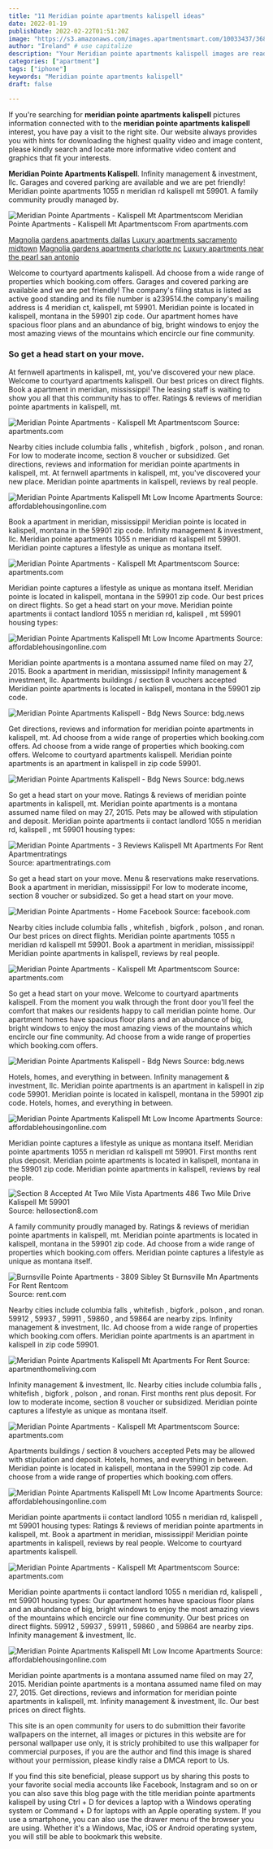 ```yaml
---
title: "11 Meridian pointe apartments kalispell ideas"
date: 2022-01-19
publishDate: 2022-02-22T01:51:20Z
image: "https://s3.amazonaws.com/images.apartmentsmart.com/10033437/36848096.jpg"
author: "Ireland" # use capitalize
description: "Your Meridian pointe apartments kalispell images are ready in this website. Meridian pointe apartments kalispell are a topic that is being searched for and liked by netizens now. You can Find and Download the Meridian pointe apartments kalispell files here. Find and Download all free photos and vectors."
categories: ["apartment"]
tags: ["iphone"]
keywords: "Meridian pointe apartments kalispell"
draft: false

---
```


If you're searching for **meridian pointe apartments kalispell** pictures information connected with to the **meridian pointe apartments kalispell** interest, you have pay a visit to the right  site.  Our website always  provides you with  hints  for downloading  the highest  quality video and image  content, please kindly search and locate more informative video content and graphics  that fit your interests.

**Meridian Pointe Apartments Kalispell**. Infinity management &amp; investment, llc. Garages and covered parking are available and we are pet friendly! Meridian pointe apartments 1055 n meridian rd kalispell mt 59901. A family community proudly managed by.

![Meridian Pointe Apartments - Kalispell Mt Apartmentscom](https://images1.apartments.com/i2/YXvcbcGLF9OFdgsBiv4mh9NBabHC_E3Hf_bqwvC1Nxk/117/meridian-pointe-kalispell-mt-primary-photo.jpg "Meridian Pointe Apartments - Kalispell Mt Apartmentscom")
Meridian Pointe Apartments - Kalispell Mt Apartmentscom From apartments.com

[Magnolia gardens apartments dallas](/magnolia-gardens-apartments-dallas/)
[Luxury apartments sacramento midtown](/luxury-apartments-sacramento-midtown/)
[Magnolia gardens apartments charlotte nc](/magnolia-gardens-apartments-charlotte-nc/)
[Luxury apartments near the pearl san antonio](/luxury-apartments-near-the-pearl-san-antonio/)

Welcome to courtyard apartments kalispell. Ad choose from a wide range of properties which booking.com offers. Garages and covered parking are available and we are pet friendly! The company&#039;s filing status is listed as active good standing and its file number is a239514.the company&#039;s mailing address is 4 meridian ct, kalispell, mt 59901. Meridian pointe is located in kalispell, montana in the 59901 zip code. Our apartment homes have spacious floor plans and an abundance of big, bright windows to enjoy the most amazing views of the mountains which encircle our fine community.

### So get a head start on your move.

At fernwell apartments in kalispell, mt, you&#039;ve discovered your new place. Welcome to courtyard apartments kalispell. Our best prices on direct flights. Book a apartment in meridian, mississippi! The leasing staff is waiting to show you all that this community has to offer. Ratings &amp; reviews of meridian pointe apartments in kalispell, mt.


![Meridian Pointe Apartments - Kalispell Mt Apartmentscom](https://images1.apartments.com/i2/1t1QmVF1MDhG7YqlzS9UaqKYWYEWPkPeW8pqif_gq_8/117/meridian-pointe-kalispell-mt-building-photo.jpg "Meridian Pointe Apartments - Kalispell Mt Apartmentscom")
Source: apartments.com

Nearby cities include columbia falls , whitefish , bigfork , polson , and ronan. For low to moderate income, section 8 voucher or subsidized. Get directions, reviews and information for meridian pointe apartments in kalispell, mt. At fernwell apartments in kalispell, mt, you&#039;ve discovered your new place. Meridian pointe apartments in kalispell, reviews by real people.

![Meridian Pointe Apartments Kalispell Mt Low Income Apartments](https://s3.amazonaws.com/images.apartmentsmart.com/10033437/36848098.jpg "Meridian Pointe Apartments Kalispell Mt Low Income Apartments")
Source: affordablehousingonline.com

Book a apartment in meridian, mississippi! Meridian pointe is located in kalispell, montana in the 59901 zip code. Infinity management &amp; investment, llc. Meridian pointe apartments 1055 n meridian rd kalispell mt 59901. Meridian pointe captures a lifestyle as unique as montana itself.

![Meridian Pointe Apartments - Kalispell Mt Apartmentscom](https://images1.apartments.com/i2/mcnw1B5dng3lCTNBTmmZJhZ4QioUNCxWkVgN6krREG0/117/meridian-pointe-kalispell-mt-building-photo.jpg "Meridian Pointe Apartments - Kalispell Mt Apartmentscom")
Source: apartments.com

Meridian pointe captures a lifestyle as unique as montana itself. Meridian pointe is located in kalispell, montana in the 59901 zip code. Our best prices on direct flights. So get a head start on your move. Meridian pointe apartments ii contact landlord 1055 n meridian rd, kalispell , mt 59901 housing types:

![Meridian Pointe Apartments Kalispell Mt Low Income Apartments](https://s3.amazonaws.com/images.apartmentsmart.com/10078587/36848073.jpg "Meridian Pointe Apartments Kalispell Mt Low Income Apartments")
Source: affordablehousingonline.com

Meridian pointe apartments is a montana assumed name filed on may 27, 2015. Book a apartment in meridian, mississippi! Infinity management &amp; investment, llc. Apartments buildings / section 8 vouchers accepted Meridian pointe apartments is located in kalispell, montana in the 59901 zip code.

![Meridian Pointe Apartments Kalispell - Bdg News](https://cdngeneral.rentcafe.com/dmslivecafe/3/1131469/Meridian%20Pointe-poi-011.jpg?crop=(0,0,300,200)&amp;cropxunits=300&amp;cropyunits=200&amp; "Meridian Pointe Apartments Kalispell - Bdg News")
Source: bdg.news

Get directions, reviews and information for meridian pointe apartments in kalispell, mt. Ad choose from a wide range of properties which booking.com offers. Ad choose from a wide range of properties which booking.com offers. Welcome to courtyard apartments kalispell. Meridian pointe apartments is an apartment in kalispell in zip code 59901.

![Meridian Pointe Apartments Kalispell - Bdg News](https://s3.amazonaws.com/images.apartmentsmart.com/10060773/36848071.jpg "Meridian Pointe Apartments Kalispell - Bdg News")
Source: bdg.news

So get a head start on your move. Ratings &amp; reviews of meridian pointe apartments in kalispell, mt. Meridian pointe apartments is a montana assumed name filed on may 27, 2015. Pets may be allowed with stipulation and deposit. Meridian pointe apartments ii contact landlord 1055 n meridian rd, kalispell , mt 59901 housing types:

![Meridian Pointe Apartments - 3 Reviews Kalispell Mt Apartments For Rent Apartmentratings](https://staticssl.ibsrv.net/apt-next/production/images/image-placeholder.png "Meridian Pointe Apartments - 3 Reviews Kalispell Mt Apartments For Rent Apartmentratings")
Source: apartmentratings.com

So get a head start on your move. Menu &amp; reservations make reservations. Book a apartment in meridian, mississippi! For low to moderate income, section 8 voucher or subsidized. So get a head start on your move.

![Meridian Pointe Apartments - Home Facebook](https://lookaside.fbsbx.com/lookaside/crawler/media/?media_id=125293314190683 "Meridian Pointe Apartments - Home Facebook")
Source: facebook.com

Nearby cities include columbia falls , whitefish , bigfork , polson , and ronan. Our best prices on direct flights. Meridian pointe apartments 1055 n meridian rd kalispell mt 59901. Book a apartment in meridian, mississippi! Meridian pointe apartments in kalispell, reviews by real people.

![Meridian Pointe Apartments - Kalispell Mt Apartmentscom](https://images1.apartments.com/i2/lrpCI9CpeiC8sf08M5vk_rcjdhueSYWgyxDUIOnUnPw/111/meridian-pointe-kalispell-mt-primary-photo.jpg "Meridian Pointe Apartments - Kalispell Mt Apartmentscom")
Source: apartments.com

So get a head start on your move. Welcome to courtyard apartments kalispell. From the moment you walk through the front door you&#039;ll feel the comfort that makes our residents happy to call meridian pointe home. Our apartment homes have spacious floor plans and an abundance of big, bright windows to enjoy the most amazing views of the mountains which encircle our fine community. Ad choose from a wide range of properties which booking.com offers.

![Meridian Pointe Apartments Kalispell - Bdg News](https://cdngeneral.rentcafe.com/dmslivecafe/3/1131469/Meridian%20Pointe-poi-006.jpg?crop=(0,0,300,200)&amp;cropxunits=300&amp;cropyunits=200&amp; "Meridian Pointe Apartments Kalispell - Bdg News")
Source: bdg.news

Hotels, homes, and everything in between. Infinity management &amp; investment, llc. Meridian pointe apartments is an apartment in kalispell in zip code 59901. Meridian pointe is located in kalispell, montana in the 59901 zip code. Hotels, homes, and everything in between.

![Meridian Pointe Apartments Kalispell Mt Low Income Apartments](https://s3.amazonaws.com/images.apartmentsmart.com/10046811/36848032.jpg "Meridian Pointe Apartments Kalispell Mt Low Income Apartments")
Source: affordablehousingonline.com

Meridian pointe captures a lifestyle as unique as montana itself. Meridian pointe apartments 1055 n meridian rd kalispell mt 59901. First months rent plus deposit. Meridian pointe apartments is located in kalispell, montana in the 59901 zip code. Meridian pointe apartments in kalispell, reviews by real people.

![Section 8 Accepted At Two Mile Vista Apartments 486 Two Mile Drive Kalispell Mt 59901](https://hellosection8.com/images/housing/11/06/05/twomilevistaapartments486twomiledrivekalispellmt59901-218862.jpg "Section 8 Accepted At Two Mile Vista Apartments 486 Two Mile Drive Kalispell Mt 59901")
Source: hellosection8.com

A family community proudly managed by. Ratings &amp; reviews of meridian pointe apartments in kalispell, mt. Meridian pointe apartments is located in kalispell, montana in the 59901 zip code. Ad choose from a wide range of properties which booking.com offers. Meridian pointe captures a lifestyle as unique as montana itself.

![Burnsville Pointe Apartments - 3809 Sibley St Burnsville Mn Apartments For Rent Rentcom](https://rentpath-res.cloudinary.com/$img_current/t_3x2_jpg_xl/t_unpaid/d44fdcd083336c5bb69dc83c77790cba "Burnsville Pointe Apartments - 3809 Sibley St Burnsville Mn Apartments For Rent Rentcom")
Source: rent.com

Nearby cities include columbia falls , whitefish , bigfork , polson , and ronan. 59912 , 59937 , 59911 , 59860 , and 59864 are nearby zips. Infinity management &amp; investment, llc. Ad choose from a wide range of properties which booking.com offers. Meridian pointe apartments is an apartment in kalispell in zip code 59901.

![Meridian Pointe Apartments Kalispell Mt Apartments For Rent](https://images1.apartmenthomeliving.com/m2/axzKflV4JgEdVzWJUNiHzLAE0HB3ZbDhKVupkXqBdmg/H270W360/map.jpg "Meridian Pointe Apartments Kalispell Mt Apartments For Rent")
Source: apartmenthomeliving.com

Infinity management &amp; investment, llc. Nearby cities include columbia falls , whitefish , bigfork , polson , and ronan. First months rent plus deposit. For low to moderate income, section 8 voucher or subsidized. Meridian pointe captures a lifestyle as unique as montana itself.

![Meridian Pointe Apartments - Kalispell Mt Apartmentscom](https://images1.apartments.com/i2/iONjNBBXmay18Mve2k8j89kZUzCMGXYm7q6XQxcxJLg/117/meridian-pointe-kalispell-mt-building-photo.jpg "Meridian Pointe Apartments - Kalispell Mt Apartmentscom")
Source: apartments.com

Apartments buildings / section 8 vouchers accepted Pets may be allowed with stipulation and deposit. Hotels, homes, and everything in between. Meridian pointe is located in kalispell, montana in the 59901 zip code. Ad choose from a wide range of properties which booking.com offers.

![Meridian Pointe Apartments Kalispell Mt Low Income Apartments](https://s3.amazonaws.com/images.apartmentsmart.com/10060773/36848067.jpg "Meridian Pointe Apartments Kalispell Mt Low Income Apartments")
Source: affordablehousingonline.com

Meridian pointe apartments ii contact landlord 1055 n meridian rd, kalispell , mt 59901 housing types: Ratings &amp; reviews of meridian pointe apartments in kalispell, mt. Book a apartment in meridian, mississippi! Meridian pointe apartments in kalispell, reviews by real people. Welcome to courtyard apartments kalispell.

![Meridian Pointe Apartments - Kalispell Mt Apartmentscom](https://images1.apartments.com/i2/YXvcbcGLF9OFdgsBiv4mh9NBabHC_E3Hf_bqwvC1Nxk/117/meridian-pointe-kalispell-mt-primary-photo.jpg "Meridian Pointe Apartments - Kalispell Mt Apartmentscom")
Source: apartments.com

Meridian pointe apartments ii contact landlord 1055 n meridian rd, kalispell , mt 59901 housing types: Our apartment homes have spacious floor plans and an abundance of big, bright windows to enjoy the most amazing views of the mountains which encircle our fine community. Our best prices on direct flights. 59912 , 59937 , 59911 , 59860 , and 59864 are nearby zips. Infinity management &amp; investment, llc.

![Meridian Pointe Apartments Kalispell Mt Low Income Apartments](https://s3.amazonaws.com/images.apartmentsmart.com/10033437/36848096.jpg "Meridian Pointe Apartments Kalispell Mt Low Income Apartments")
Source: affordablehousingonline.com

Meridian pointe apartments is a montana assumed name filed on may 27, 2015. Meridian pointe apartments is a montana assumed name filed on may 27, 2015. Get directions, reviews and information for meridian pointe apartments in kalispell, mt. Infinity management &amp; investment, llc. Our best prices on direct flights.

This site is an open community for users to do submittion their favorite wallpapers on the internet, all images or pictures in this website are for personal wallpaper use only, it is stricly prohibited to use this wallpaper for commercial purposes, if you are the author and find this image is shared without your permission, please kindly raise a DMCA report to Us.

If you find this site beneficial, please support us by sharing this posts to your favorite social media accounts like Facebook, Instagram and so on or you can also save this blog page with the title meridian pointe apartments kalispell by using Ctrl + D for devices a laptop with a Windows operating system or Command + D for laptops with an Apple operating system. If you use a smartphone, you can also use the drawer menu of the browser you are using. Whether it's a Windows, Mac, iOS or Android operating system, you will still be able to bookmark this website.
